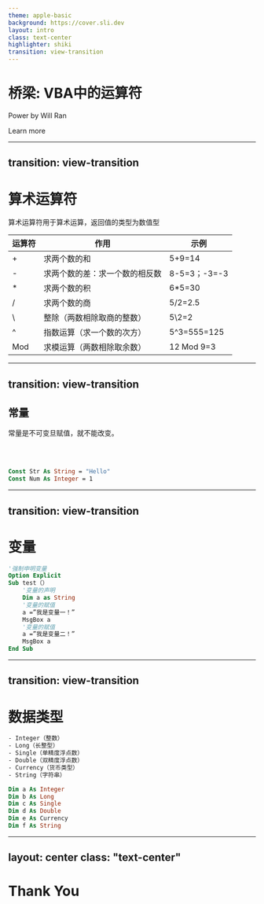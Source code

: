 ```yaml
---
theme: apple-basic
background: https://cover.sli.dev
layout: intro
class: text-center
highlighter: shiki
transition: view-transition
--- 
```


# 桥梁: VBA中的运算符

Power by Will Ran

<div class="pt-12">
  <span @click="next" class="px-2 p-1 rounded cursor-pointer hover:bg-white hover:bg-opacity-10">
    Learn more <carbon:arrow-right class="inline"/>
  </span>
</div>


---
transition: view-transition
---

# 算术运算符

<div v-click=1>

算术运算符用于算术运算，返回值的类型为数值型


| 运算符 | 作用              | 示例          |
|-----|-----------------|-------------|
| +   | 求两个数的和          | 5+9=14      |
| -   | 求两个数的差：求一个数的相反数 | 8-5=3；-3=-3 |
| *   | 求两个数的积          | 6*5=30      |
| /   | 求两个数的商          | 5/2=2.5     |
| \   | 整除（两数相除取商的整数）   | 5\2=2       |
| ^   | 指数运算（求一个数的次方）   | 5^3=555=125 |
| Mod | 求模运算（两数相除取余数）   | 12 Mod 9=3  |


</div>

---
transition: view-transition
---


## 常量

<div v-click=1>

常量是不可变旦赋值，就不能改变。

</div>

<br>
<br>

<div v-click=2>

```vb 
Const Str As String = "Hello"
Const Num As Integer = 1
```

</div>


---
transition: view-transition
---

# 变量






```vb {hide|hide|1|1,2|4|4,5|6|6,7|9,10|all} twoslash
'强制申明变量
Option Explicit
Sub test（）
    '变量的声明
    Dim a as String
    '变量的赋值
    a =”我是变量一！”
    MsgBox a
    '变量的赋值
    a =”我是变量二！”
    MsgBox a
End Sub
```



---
transition: view-transition
---

# 数据类型

```vb {hide|none|1,8|2,9|3,10|4,11|5,12|6,13|all} twoslash
- Integer（整数）
- Long（长整型）
- Single（单精度浮点数）
- Double（双精度浮点数）
- Currency（货币类型）
- String（字符串）

Dim a As Integer
Dim b As Long
Dim c As Single
Dim d As Double
Dim e As Currency
Dim f As String
```


---
layout: center
class: "text-center"
---

# **Thank You**
